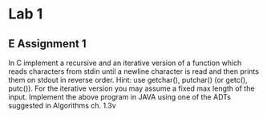 # Lab 1
## E Assignment 1
In C implement a recursive and an iterative version of a function which reads characters from stdin until a newline character is read and then prints them on stdout in reverse order. Hint: use getchar(), putchar() (or getc(), putc()). For the iterative version you may assume a fixed max length of the input.
Implement the above program in JAVA using one of the ADTs suggested in Algorithms ch. 1.3v